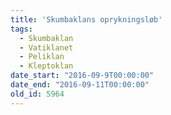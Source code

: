 ```yaml
---
title: 'Skumbaklans oprykningsløb'
tags:
  - Skumbaklan
  - Vatiklanet
  - Peliklan
  - Kleptoklan
date_start: "2016-09-9T00:00:00"
date_end: "2016-09-11T00:00:00"
old_id: 5964
---
```

